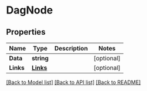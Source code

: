 # DagNode

## Properties
Name | Type | Description | Notes
------------ | ------------- | ------------- | -------------
**Data** | **string** |  | [optional] 
**Links** | [**Links**](links.md) |  | [optional] 

[[Back to Model list]](../README.md#documentation-for-models) [[Back to API list]](../README.md#documentation-for-api-endpoints) [[Back to README]](../README.md)


